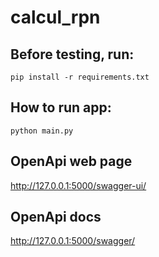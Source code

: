 # calcul_rpn

## Before testing, run:
```
pip install -r requirements.txt
```

## How to run app:
```
python main.py
```

## OpenApi web page
http://127.0.0.1:5000/swagger-ui/

## OpenApi docs
http://127.0.0.1:5000/swagger/
